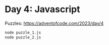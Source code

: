 # Day 4: Javascript

Puzzles:  <https://adventofcode.com/2023/day/4>

```bash
node puzzle_1.js
node puzzle_2.js
```
